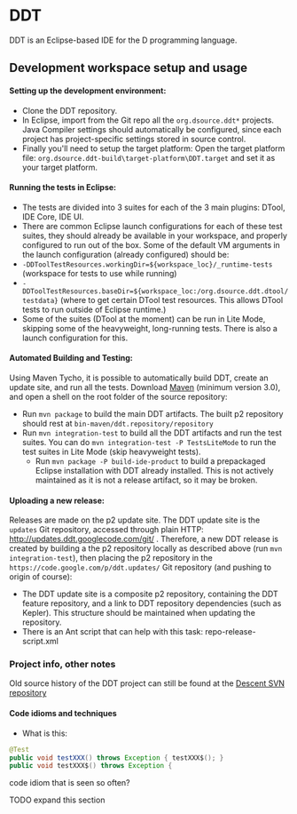 DDT
===

DDT is an Eclipse-based IDE for the D programming language.

## Development workspace setup and usage

#### Setting up the development environment:
 * Clone the DDT repository.
 * In Eclipse, import from the Git repo all the `org.dsource.ddt*` projects. Java Compiler settings should automatically be configured, since each project has project-specific settings stored in source control.
 * Finally you'll need to setup the target platform: Open the target platform file: `org.dsource.ddt-build\target-platform\DDT.target` and set it as your target platform.

 
#### Running the tests in Eclipse:


 * The tests are divided into 3 suites for each of the 3 main plugins: DTool, IDE Core, IDE UI.
 * There are common Eclipse launch configurations for each of these test suites, they should already be available in your workspace, and properly configured to run out of the box. Some of the default VM arguments in the launch configuration (already configured) should be:
  * `-DDToolTestResources.workingDir=${workspace_loc}/_runtime-tests` (workspace for tests to use while running)
  * `-DDToolTestResources.baseDir=${workspace_loc:/org.dsource.ddt.dtool/testdata}` (where to get certain DTool test resources. This allows DTool tests to run outside of Eclipse runtime.)
  * Some of the suites (DTool at the moment) can be run in Lite Mode, skipping some of the heavyweight, long-running tests. There is also a launch configuration for this.

#### Automated Building and Testing:
Using Maven Tycho, it is possible to automatically build DDT, create an update site, and run all the tests. Download [Maven](http://maven.apache.org/) (minimum version 3.0), and open a shell on the root folder of the source repository:
 * Run `mvn package` to build the main DDT artifacts. The built p2 repository should rest at `bin-maven/ddt.repository/repository`
 * Run `mvn integration-test` to build all the DDT artifacts and run the test suites. You can do `mvn integration-test -P TestsLiteMode` to run the test suites in Lite Mode (skip heavyweight tests).
   * Run `mvn package -P build-ide-product` to build a prepackaged Eclipse installation with DDT already installed. This is not actively maintained as it is not a release artifact, so it may be broken.

#### Uploading a new release:
 Releases are made on the p2 update site. The DDT update site is the `updates` Git repository, accessed through plain HTTP: http://updates.ddt.googlecode.com/git/ . Therefore, a new DDT release is created by building a the p2 repository locally as described above (run `mvn integration-test`), then placing the p2 repository in the `https://code.google.com/p/ddt.updates/` Git repository (and pushing to origin of course):
 * The DDT update site is a composite p2 repository, containing the DDT feature repository, and a link to DDT repository dependencies (such as Kepler). This structure should be maintained when updating the repository.
 * There is an Ant script that can help with this task: repo-release-script.xml


### Project info, other notes

Old source history of the DDT project can still be found at the [Descent SVN repository](http://svn.dsource.org/projects/descent/!svn/bc/1700/trunk/)

#### Code idioms and techniques
 
 * What is this:

```java
@Test
public void testXXX() throws Exception { testXXX$(); }
public void testXXX$() throws Exception {
```
code idiom that is seen so often?


TODO expand this section
